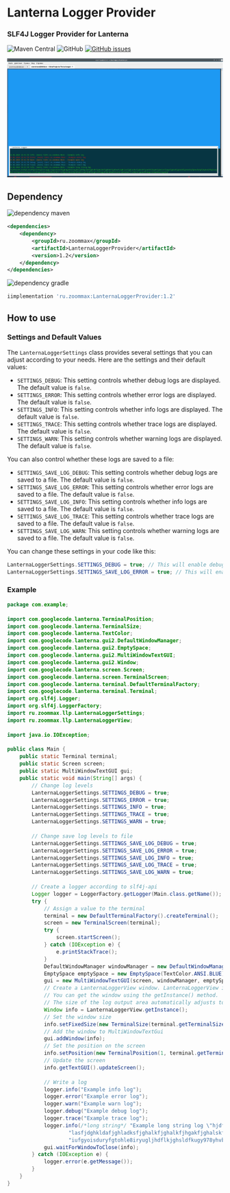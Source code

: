 # Lanterna Logger Provider
### SLF4J Logger Provider for Lanterna

![Maven Central](https://img.shields.io/maven-central/v/ru.zoommax/LanternaLoggerProvider?style=plastic)
![GitHub](https://img.shields.io/github/license/ZooMMaX/LanternaLoggerProvider?style=plastic)
[![GitHub issues](https://img.shields.io/github/issues/ZooMMaX/bitcoin-rpc-client?style=plastic)](https://github.com/ZooMMaX/LanternaLoggerProvider/issues)


![screenshot](https://github.com/ZooMMaX/LanternaLoggerProvider/blob/26caac5dd6127f28705a623aa7956ac53543ffa9/screen02.jpg?raw=true)



## Dependency

![dependency maven](https://img.shields.io/badge/DEPENDENCY-Maven-C71A36?style=plastic&logo=apachemaven)
```xml
<dependencies>
    <dependency>
        <groupId>ru.zoommax</groupId>
        <artifactId>LanternaLoggerProvider</artifactId>
        <version>1.2</version>
    </dependency>
</dependencies>
```

![dependency gradle](https://img.shields.io/badge/DEPENDENCY-Gradle-02303A?style=plastic&logo=gradle)
```groovy
iimplementation 'ru.zoommax:LanternaLoggerProvider:1.2'
```

## How to use

### Settings and Default Values

The `LanternaLoggerSettings` class provides several settings that you can adjust according to your needs. Here are the settings and their default values:

- `SETTINGS_DEBUG`: This setting controls whether debug logs are displayed. The default value is `false`.
- `SETTINGS_ERROR`: This setting controls whether error logs are displayed. The default value is `false`.
- `SETTINGS_INFO`: This setting controls whether info logs are displayed. The default value is `false`.
- `SETTINGS_TRACE`: This setting controls whether trace logs are displayed. The default value is `false`.
- `SETTINGS_WARN`: This setting controls whether warning logs are displayed. The default value is `false`.

You can also control whether these logs are saved to a file:

- `SETTINGS_SAVE_LOG_DEBUG`: This setting controls whether debug logs are saved to a file. The default value is `false`.
- `SETTINGS_SAVE_LOG_ERROR`: This setting controls whether error logs are saved to a file. The default value is `false`.
- `SETTINGS_SAVE_LOG_INFO`: This setting controls whether info logs are saved to a file. The default value is `false`.
- `SETTINGS_SAVE_LOG_TRACE`: This setting controls whether trace logs are saved to a file. The default value is `false`.
- `SETTINGS_SAVE_LOG_WARN`: This setting controls whether warning logs are saved to a file. The default value is `false`.

You can change these settings in your code like this:

```java
LanternaLoggerSettings.SETTINGS_DEBUG = true; // This will enable debug logs
LanternaLoggerSettings.SETTINGS_SAVE_LOG_ERROR = true; // This will enable saving error logs to a file
```

### Example
```java
package com.example;

import com.googlecode.lanterna.TerminalPosition;
import com.googlecode.lanterna.TerminalSize;
import com.googlecode.lanterna.TextColor;
import com.googlecode.lanterna.gui2.DefaultWindowManager;
import com.googlecode.lanterna.gui2.EmptySpace;
import com.googlecode.lanterna.gui2.MultiWindowTextGUI;
import com.googlecode.lanterna.gui2.Window;
import com.googlecode.lanterna.screen.Screen;
import com.googlecode.lanterna.screen.TerminalScreen;
import com.googlecode.lanterna.terminal.DefaultTerminalFactory;
import com.googlecode.lanterna.terminal.Terminal;
import org.slf4j.Logger;
import org.slf4j.LoggerFactory;
import ru.zoommax.llp.LanternaLoggerSettings;
import ru.zoommax.llp.LanternaLoggerView;

import java.io.IOException;

public class Main {
    public static Terminal terminal;
    public static Screen screen;
    public static MultiWindowTextGUI gui;
    public static void main(String[] args) {
        // Change log levels
        LanternaLoggerSettings.SETTINGS_DEBUG = true;
        LanternaLoggerSettings.SETTINGS_ERROR = true;
        LanternaLoggerSettings.SETTINGS_INFO = true;
        LanternaLoggerSettings.SETTINGS_TRACE = true;
        LanternaLoggerSettings.SETTINGS_WARN = true;

        // Change save log levels to file
        LanternaLoggerSettings.SETTINGS_SAVE_LOG_DEBUG = true;
        LanternaLoggerSettings.SETTINGS_SAVE_LOG_ERROR = true;
        LanternaLoggerSettings.SETTINGS_SAVE_LOG_INFO = true;
        LanternaLoggerSettings.SETTINGS_SAVE_LOG_TRACE = true;
        LanternaLoggerSettings.SETTINGS_SAVE_LOG_WARN = true;

        // Create a logger according to slf4j-api
        Logger logger = LoggerFactory.getLogger(Main.class.getName());
        try {
            // Assign a value to the terminal
            terminal = new DefaultTerminalFactory().createTerminal();
            screen = new TerminalScreen(terminal);
            try {
                screen.startScreen();
            } catch (IOException e) {
                e.printStackTrace();
            }
            DefaultWindowManager windowManager = new DefaultWindowManager();
            EmptySpace emptySpace = new EmptySpace(TextColor.ANSI.BLUE);
            gui = new MultiWindowTextGUI(screen, windowManager, emptySpace);
            // Create a LanternaLoggerView window. LanternaLoggerView is a singleton.
            // You can get the window using the getInstance() method.
            // The size of the log output area automatically adjusts to the size of the window.
            Window info = LanternaLoggerView.getInstance();
            // Set the window size
            info.setFixedSize(new TerminalSize(terminal.getTerminalSize().getColumns() - 5, terminal.getTerminalSize().getRows() / 4));
            // Add the window to MultiWindowTextGui
            gui.addWindow(info);
            // Set the position on the screen
            info.setPosition(new TerminalPosition(1, terminal.getTerminalSize().getRows() - info.getDecoratedSize().getRows()));
            // Update the screen
            info.getTextGUI().updateScreen();

            // Write a log
            logger.info("Example info log");
            logger.error("Example error log");
            logger.warn("Example warn log");
            logger.debug("Example debug log");
            logger.trace("Example trace log");
            logger.info(/*long string*/ "Example long string log \"hjdfaiush;asuhgl;asuhfgliashugliasuygp;oigyuaiosufdyghagyhlasiugyhaljkhfgalkdfjghadkfjghalkdfjghlakfjgh" +
                    "lasfjdghkldafjghladksfjghalkfjghalkfjhgakfjghalskfjhgafjghadfjghaldfgjkhalkjfghoufyhgfjkghsdjfhglsuoyhva'krltgujpaoirytgua;siryhtgpsor8tuygfp89y4u5hjt;" +
                    "iufgyoisduryfgtohle8iryugljhdflkjghsldfkugy978yhvbaelrkuity;ao9iwserjf;a98yhr;goasdfknmgp;or8ewi9uytrguhrg\"");
            gui.waitForWindowToClose(info);
        } catch (IOException e) {
            logger.error(e.getMessage());
        }
    }
}
```
